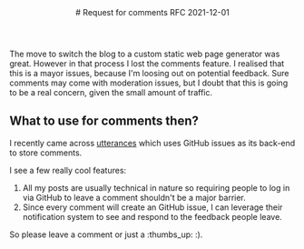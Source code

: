 <header>
# Request for comments RFC
<time class="article-date" date="2021-12-01">2021-12-01</time>
</header>


The move to switch the blog to a custom static web page generator was great.
However in that process I lost the comments feature. I realised that this is a mayor issues, because I'm loosing out on potential feedback.
Sure comments may come with moderation issues, but I doubt that this is going to be a real concern, given the small amount of traffic.


## What to use for comments then?

I recently came across [utterances](https://utteranc.es) which uses GitHub issues as its back-end to store comments.

I see a few really cool features:

 1. All my posts are usually technical in nature so requiring people to log in via GitHub to leave a comment shouldn't be a major barrier.
 2. Since every comment will create an GitHub issue, I can leverage their notification system to see and respond to the feedback people leave.


So please leave a comment or just a :thumbs_up: :).
